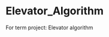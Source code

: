 # Elevator_Algorithm
For term project: Elevator algorithm


 <embed src= "https://github.com/Algorithm2016Fall/Elevator_Algorithm/blob/master/documents/bg.png?raw=true"></embed>
